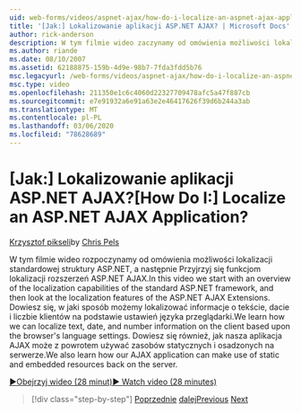 ```yaml
---
uid: web-forms/videos/aspnet-ajax/how-do-i-localize-an-aspnet-ajax-application
title: '[Jak:] Lokalizowanie aplikacji ASP.NET AJAX? | Microsoft Docs'
author: rick-anderson
description: W tym filmie wideo zaczynamy od omówienia możliwości lokalizacji standardowej struktury ASP.NET, a następnie Przyjrzyj się funkcjom lokalizacji...
ms.author: riande
ms.date: 08/10/2007
ms.assetid: 62188875-159b-4d9e-98b7-7fda3fdd5b76
msc.legacyurl: /web-forms/videos/aspnet-ajax/how-do-i-localize-an-aspnet-ajax-application
msc.type: video
ms.openlocfilehash: 211350e1c6c4060d22327709478afc5a47f887cb
ms.sourcegitcommit: e7e91932a6e91a63e2e46417626f39d6b244a3ab
ms.translationtype: MT
ms.contentlocale: pl-PL
ms.lasthandoff: 03/06/2020
ms.locfileid: "78628689"
---
```

# <a name="how-do-i-localize-an-aspnet-ajax-application"></a><span data-ttu-id="8a50c-104">[Jak:] Lokalizowanie aplikacji ASP.NET AJAX?</span><span class="sxs-lookup"><span data-stu-id="8a50c-104">[How Do I:] Localize an ASP.NET AJAX Application?</span></span>

<span data-ttu-id="8a50c-105">[Krzysztof pikseli](https://twitter.com/chrispels)</span><span class="sxs-lookup"><span data-stu-id="8a50c-105">by [Chris Pels](https://twitter.com/chrispels)</span></span>

<span data-ttu-id="8a50c-106">W tym filmie wideo rozpoczynamy od omówienia możliwości lokalizacji standardowej struktury ASP.NET, a następnie Przyjrzyj się funkcjom lokalizacji rozszerzeń ASP.NET AJAX.</span><span class="sxs-lookup"><span data-stu-id="8a50c-106">In this video we start with an overview of the localization capabilities of the standard ASP.NET framework, and then look at the localization features of the ASP.NET AJAX Extensions.</span></span> <span data-ttu-id="8a50c-107">Dowiesz się, w jaki sposób możemy lokalizować informacje o tekście, dacie i liczbie klientów na podstawie ustawień języka przeglądarki.</span><span class="sxs-lookup"><span data-stu-id="8a50c-107">We learn how we can localize text, date, and number information on the client based upon the browser's language settings.</span></span> <span data-ttu-id="8a50c-108">Dowiesz się również, jak nasza aplikacja AJAX może z powrotem używać zasobów statycznych i osadzonych na serwerze.</span><span class="sxs-lookup"><span data-stu-id="8a50c-108">We also learn how our AJAX application can make use of static and embedded resources back on the server.</span></span>

[<span data-ttu-id="8a50c-109">&#9654;Obejrzyj wideo (28 minut)</span><span class="sxs-lookup"><span data-stu-id="8a50c-109">&#9654; Watch video (28 minutes)</span></span>](https://channel9.msdn.com/Blogs/ASP-NET-Site-Videos/how-do-i-localize-an-aspnet-ajax-application)

> [!div class="step-by-step"]
> <span data-ttu-id="8a50c-110">[Poprzednie](how-do-i-implement-the-persistent-communications-pattern-with-the-updatepanel.md)
> [dalej](how-do-i-implement-the-persistent-communications-pattern-using-web-services.md)</span><span class="sxs-lookup"><span data-stu-id="8a50c-110">[Previous](how-do-i-implement-the-persistent-communications-pattern-with-the-updatepanel.md)
[Next](how-do-i-implement-the-persistent-communications-pattern-using-web-services.md)</span></span>
